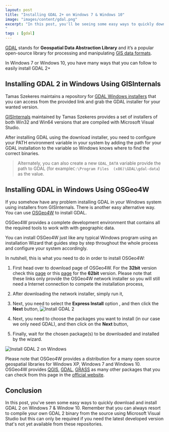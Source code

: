 ```yaml
---
layout: post
title: "Installing GDAL 2+ on Windows 7 & Windows 10"
image: "images/content/gdal.png"
excerpt: "In this post, you'll be seeing some easy ways to quickly download and install GDAL 2 on Windows 7 & Window 10. Remember that you can always resort to compile your own GDAL 2 binary from the source using Microsoft Visual Studio but this can only be required if you need the latest developed version that's not yet available from these repositories.
" 
tags : [gdal]
---
```


[GDAL](https://www.gdal.org/) stands for **Geospatial Data Abstraction Library** and it’s a popular open-source library for processing and manipulating [GIS data formats](https://en.wikipedia.org/wiki/GIS_file_formats).

In Windows 7 or Windows 10, you have many ways that you can follow to easily install GDAL 2+

## Installing GDAL 2 in Windows Using GISInternals

Tamas Szekeres maintains a repository for [GDAL Windows installers](http://www.gisinternals.com/release.php) that you can access from the provided link and grab the  GDAL installer for your wanted version.

[​GISInternals](http://www.gisinternals.com/sdk/)  maintained by Tamas Szekeres provides a set of installers of both Win32 and Win64 versions that are compiled with Microsoft Visual Studio.

After installing GDAL using the download installer, you need to configure your PATH environment variable in your system by adding the path for your GDAL installation to the variable so Windows knows where to find the correct binaries. 

>Alternately, you can also create a new `GDAL_DATA` variable provide the path to GDAL (for example`C:\Program Files  (x86)\GDAL\gdal-data`) as the value. 

## Installing GDAL in Windows Using OSGeo4W

If you somehow have any problem installing GDAL in your Windows system using installers from GISInternals. There is another easy alternative way. You can use [OSGeo4W](https://trac.osgeo.org/osgeo4w/) to install GDAL.  

OSGeo4W provides a complete development environment that contains all the required tools to work with with geographic data.

You can install OSGeo4W just like any typical Windows program using an installation Wizard that guides step by step throughout the whole process and configure your system accordingly.

In nutshell, this is what you need to do in order to install OSGeo4W:

1.  First head over to download page of OSGeo4W. For the **32bit** version check this [page](http://download.osgeo.org/osgeo4w/osgeo4w-setup-x86.exe)  or this [page](http://download.osgeo.org/osgeo4w/osgeo4w-setup-x86_64.exe)  for the **62bit** version. Please note that these links only provide the OSGeo4W network installer so you will still need a Internet connection to compete the installation process,
2. After downloading the network installer, simply run it,
3. Next, you need to select  the **Express Install** option , and then click  the **Next** button,
![Install GDAL 2](https://i.imgur.com/MnbBkEq.png)

5.  Next, you need to choose the packages you want to install (in our case we only need GDAL), and then click on the   **Next** button,
6.  Finally, wait for the chosen package(s) to be downloaded and installed by the wizard.

![Install GDAL 2 on Windows](https://i.imgur.com/iLpdDeP.png)

Please note that OSGeo4W provides a distribution for a many open source geospatial libraries for Windows XP, Windows 7 and Windows 10. OSGeo4W provides [​QGIS](http://qgis.org/), [​GDAL](http://www.gdal.org/), [​GRASS](http://grass.osgeo.org/) as many other packages that you can check from this page in the [official website](https://trac.osgeo.org/osgeo4w/wiki/PackageListing).

## Conclusion 

In this post, you've seen some easy ways to quickly download and install GDAL 2 on Windows 7 & Window 10. Remember that you can always resort to compile your own GDAL 2 binary from the source using Microsoft Visual Studio but this can only be required if you need the latest developed version that's not yet available from these repositories.
   
